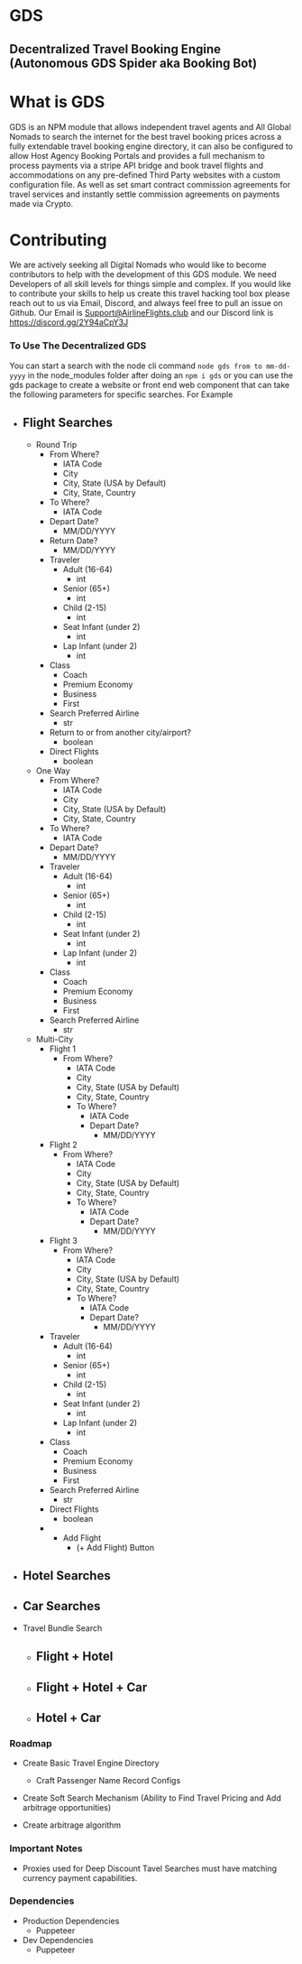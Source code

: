 

# GDS

## Decentralized Travel Booking Engine (Autonomous GDS Spider aka Booking Bot)

  

# What is GDS

  

GDS is an NPM module that allows independent travel agents and All Global Nomads to search the internet for the best travel booking prices across a fully extendable travel booking engine directory, it can also be configured to allow Host Agency Booking Portals and provides a full mechanism to process payments via a stripe API bridge and book travel flights and accommodations on any pre-defined Third Party websites with a custom configuration file. As well as set smart contract commission agreements for travel services and instantly settle commission agreements on payments made via Crypto.

# Contributing
We are actively seeking all Digital Nomads who would like to become contributors to help with the development of this GDS module. We need Developers of all skill levels for things simple and complex. If you would like to contribute your skills to help us create this travel hacking tool box please reach out to us via Email, Discord, and always feel free to pull an issue on Github. Our Email is Support@AirlineFlights.club and our Discord link is https://discord.gg/2Y94aCpY3J 

### To Use The Decentralized GDS 

You can start a search with the node cli command `node gds from to mm-dd-yyyy` in the node_modules folder after doing an `npm i gds` or you can use the gds package to create a website or front end web component that can take the following parameters for specific searches. For Example
 
 - Flight Searches
	 - 
	 - Round Trip
		 - From Where?
		 	 - IATA Code
			 - City
			 - City, State (USA by Default)
			 - City, State, Country 
		 - To Where?
		 	 - IATA Code
		 - Depart Date?
		 	 - MM/DD/YYYY
		 - Return Date?
		 	 - MM/DD/YYYY
		 - Traveler
			 - Adult (16-64)
				 - int
			 - Senior (65+)
			 	 - int
			 - Child (2-15)
			 	 - int
			 - Seat Infant (under 2)
			 	 - int
			 - Lap Infant (under 2)  	   
			 	 - int
		 - Class
		 	 - Coach
			 - Premium Economy
			 - Business
			 - First
		 - Search Preferred Airline
		 	 - str
		 - Return to or from another city/airport?
		 	 - boolean
		 - Direct Flights
		 	 - boolean
	 - One Way
	 	 - From Where?
		 	 - IATA Code
			 - City
			 - City, State (USA by Default)
			 - City, State, Country 
		 - To Where?
		 	 - IATA Code
		 - Depart Date?
		 	 - MM/DD/YYYY
		 - Traveler
			 - Adult (16-64)
				 - int
			 - Senior (65+)
			 	 - int
			 - Child (2-15)
			 	 - int
			 - Seat Infant (under 2)
			 	 - int
			 - Lap Infant (under 2)  	   
			 	 - int
		 - Class
		 	 - Coach
			 - Premium Economy
			 - Business
			 - First
		 - Search Preferred Airline
		 	 - str
	 - Multi-City
		 - Flight 1
		 	 - From Where?
		 	 	 - IATA Code
			 	 - City
			 	 - City, State (USA by Default)
			 	 - City, State, Country 
		 		 - To Where?
		 	 		- IATA Code
		 		 	 - Depart Date?
		 	 		  	 - MM/DD/YYYY
		 - Flight 2
		 	 - From Where?
		 	 	 - IATA Code
			 	 - City
			 	 - City, State (USA by Default)
			 	 - City, State, Country 
		 		 - To Where?
		 	 		- IATA Code
		 		 	 - Depart Date?
		 	 		  	 - MM/DD/YYYY
		 - Flight 3
		 	 - From Where?
		 	 	 - IATA Code
			 	 - City
			 	 - City, State (USA by Default)
			 	 - City, State, Country 
		 		 - To Where?
		 	 		- IATA Code
		 		 	 - Depart Date?
		 	 		  	 - MM/DD/YYYY
		 - Traveler
			 - Adult (16-64)
				 - int
			 - Senior (65+)
			 	 - int
			 - Child (2-15)
			 	 - int
			 - Seat Infant (under 2)
			 	 - int
			 - Lap Infant (under 2)  	   
			 	 - int
		 - Class
		 	 - Coach
			 - Premium Economy
			 - Business
			 - First
		 - Search Preferred Airline
		 	 - str
		 - Direct Flights
		 	 - boolean
		 - + Add Flight
		 	 - (+ Add Flight) Button
 - Hotel Searches
	 - 
 - Car Searches
	 - 
 - Travel Bundle Search
	 - Flight + Hotel
	 	- 
	 - Flight + Hotel + Car
	 	- 
	 - Hotel + Car
	 	- 


### Roadmap

  

 - Create Basic Travel Engine Directory
	 - Craft Passenger Name Record Configs
	 
 - Create Soft Search Mechanism (Ability to Find Travel Pricing and Add arbitrage opportunities)

 - Create arbitrage algorithm 


### Important Notes
 - Proxies used for Deep Discount Tavel Searches must have matching currency payment capabilities. 

 ### Dependencies
 - Production Dependencies 
	 - Puppeteer
 - Dev Dependencies
	 - Puppeteer